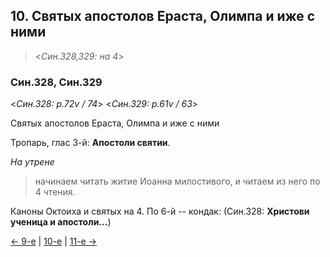 
## 10. Святых апостолов Ераста, Олимпа и иже с ними  

> <*Син.328,329: на 4*>

### Син.328, Син.329

<*Син.328: p.72v / 74*>
<*Син.329: p.61v / 63*>

Святых апостолов Ераста, Олимпа и иже с ними

Тропарь, глас 3-й: **Апостоли святии**. 

*На утрене* 

> начинаем читать житие Иоанна милостивого, и читаем из него по 4 чтения. 

Каноны Октоиха и святых на 4. 
По 6-й -- кондак: (Син.328: **Христови ученица и апостоли...**)

[← 9-е](11_09_SAB.ru.md) | [10-е](README.md#10-й) | [11-е →](11_11_SAB.ru.md)
